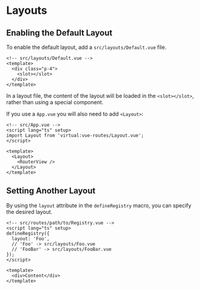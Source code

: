 # Layouts

## Enabling the Default Layout

To enable the default layout, add a `src/layouts/Default.vue` file.

```vue
<!-- src/layouts/Default.vue -->
<template>
  <div class="p-4">
    <slot></slot>
  </div>
</template>
```

In a layout file, the content of the layout will be loaded in the `<slot></slot>`, rather than using a special component.

If you use a `App.vue` you will also need to add `<Layout>`:

```vue
<!-- src/App.vue -->
<script lang="ts" setup>
import Layout from 'virtual:vue-routes/Layout.vue';
</script>

<template>
  <Layout>
    <RouterView />
  </Layout>
</template>
```

## Setting Another Layout

By using the `layout` attribute in the `defineRegistry` macro, you can specify the desired layout.

```vue
<!-- src/routes/path/to/Registry.vue -->
<script lang="ts" setup>
defineRegistry({
  layout: 'Foo',
  // 'Foo' -> src/layouts/Foo.vue
  // 'FooBar' -> src/layouts/FooBar.vue
});
</script>

<template>
  <div>Content</div>
</template>
```
